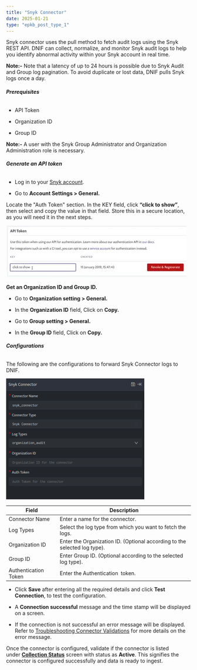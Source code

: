 ```yaml
---
title: "Snyk Connector"
date: 2025-01-21
type: "epkb_post_type_1"
---
```


Snyk connector uses the pull method to fetch audit logs using the Snyk REST API. DNIF can collect, normalize, and monitor Snyk audit logs to help you identify abnormal activity within your Snyk account in real time.

**Note:-** Note that a latency of up to 24 hours is possible due to Snyk Audit and Group log pagination. To avoid duplicate or lost data, DNIF pulls Snyk logs once a day.

###### **Prerequisites**  

- API Token

- Organization ID

- Group ID

**Note:-** A user with the Snyk Group Administrator and Organization Administration role is necessary.

###### **Generate an API token**

- Log in to your [Snyk account](https://app.snyk.io/account).

- Go to **Account Settings > General.**

Locate the "Auth Token" section. In the KEY field, click **“click to show”**, then select and copy the value in that field. Store this in a secure location, as you will need it in the next steps.

![image 1-Apr-12-2024-05-34-55-1129-AM](./Snyk-img/snyk-connector-1.webp)

**Get an Organization ID and Group ID.**

- Go to **Organization setting > General.**

- In the **Organization ID** field, Click on **Copy.**

- Go to **Group setting > General.**

- In the **Group ID** field, Click on **Copy.**

###### **Configurations**

The following are the configurations to forward Snyk Connector logs to DNIF.‌

![image 2-Apr-12-2024-05-43-18-4369-AM](./Snyk-img/snyk-connector-2.webp)

| **Field** | **Description** |
| --- | --- |
| Connector Name | Enter a name for the connector. |
| Log Types | Select the log type from which you want to fetch the logs. |
| Organization ID | Enter the Organization ID. (Optional according to the selected log type). |
| Group ID | Enter Group ID. (Optional according to the selected log type). |
| Authentication Token | Enter the Authentication  token. |

- Click **Save** after entering all the required details and click **Test Connection**, to test the configuration.

- A **Connection successful** message and the time stamp will be displayed on a screen.

- If the connection is not successful an error message will be displayed. Refer to [Troubleshooting Connector Validations](https://dnif.it/kb/troubleshooting-and-debugging/troubleshooting-connector-validations/) for more details on the error message.

Once the connector is configured, validate if the connector is listed under **[Collection Status](https://dnif.it/kb/operations/collection-status/)** screen with status as **Active**. This signifies the connector is configured successfully and data is ready to ingest.
